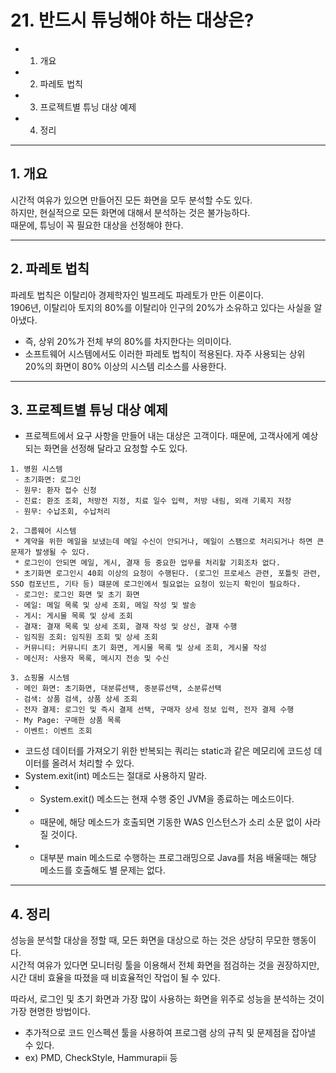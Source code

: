 # 21. 반드시 튜닝해야 하는 대상은?

* 1. 개요
* 2. 파레토 법칙
* 3. 프로젝트별 튜닝 대상 예제
* 4. 정리

---
## 1. 개요

시간적 여유가 있으면 만들어진 모든 화면을 모두 분석할 수도 있다.  
하지만, 현실적으로 모든 화면에 대해서 분석하는 것은 불가능하다.  
때문에, 튜닝이 꼭 필요한 대상을 선정해야 한다.

---
## 2. 파레토 법칙

파레토 법칙은 이탈리아 경제학자인 빌프레도 파레토가 만든 이론이다.  
1906년, 이탈리아 토지의 80%를 이탈리아 인구의 20%가 소유하고 있다는 사실을 알아냈다.
 * 즉, 상위 20%가 전체 부의 80%를 차지한다는 의미이다.
 * 소프트웨어 시스템에서도 이러한 파레토 법칙이 적용된다. 자주 사용되는 상위 20%의 화면이 80% 이상의 시스템 리소스를 사용한다.

---
## 3. 프로젝트별 튜닝 대상 예제

 * 프로젝트에서 요구 사항을 만들어 내는 대상은 고객이다. 때문에, 고객사에게 예상되는 화면을 선정해 달라고 요청할 수도 있다.

```
1. 병원 시스템
 - 초기화면: 로그인
 - 원무: 환자 접수 신청
 - 진료: 환조 조회, 처방전 지정, 치료 일수 입력, 처방 내림, 외래 기록지 저장
 - 원무: 수납조회, 수납처리

2. 그룹웨어 시스템
 * 계약을 위한 메일을 보냈는데 메일 수신이 안되거나, 메일이 스팸으로 처리되거나 하면 큰 문제가 발생될 수 있다.
 * 로그인이 안되면 메일, 게시, 결재 등 중요한 업무를 처리할 기회조차 없다.
 * 초기화면 로그인시 40회 이상의 요청이 수행된다. (로그인 프로세스 관련, 포틀릿 관련, SSO 컴포넌트, 기타 등) 떄문에 로그인에서 필요없는 요청이 있는지 확인이 필요하다.
 - 로그인: 로그인 화면 및 초기 화면
 - 메일: 메일 목록 및 상세 조회, 메일 작성 및 발송
 - 게시: 게시물 목록 및 상세 조회
 - 결재: 결재 목록 및 상세 조회, 결재 작성 및 상신, 결재 수행
 - 임직원 조회: 임직원 조회 및 상세 조회
 - 커뮤니티: 커뮤니티 초기 화면, 게시물 목록 및 상세 조회, 게시물 작성
 - 메신저: 사용자 목록, 메시지 전송 및 수신

3. 쇼핑몰 시스템
 - 메인 화면: 초기화면, 대분류선택, 중분류선택, 소분류선택
 - 검색: 상품 검색, 상품 상세 조회
 - 전자 결제: 로그인 및 즉시 결제 선택, 구매자 상세 정보 입력, 전자 결제 수행
 - My Page: 구매한 상품 목록
 - 이벤트: 이벤트 조회
```

* 코드성 데이터를 가져오기 위한 반복되는 쿼리는 static과 같은 메모리에 코드성 데이터를 올려서 처리할 수 있다.
* System.exit(int) 메소드는 절대로 사용하지 말라. 
* * System.exit() 메소드는 현재 수행 중인 JVM을 종료하는 메소드이다.
* * 때문에, 해당 메소드가 호출되면 기동한 WAS 인스턴스가 소리 소문 없이 사라질 것이다.
* * 대부분 main 메소드로 수행하는 프로그래밍으로 Java를 처음 배울때는 해당 메소드를 호출해도 별 문제는 없다.

---
## 4. 정리

성능을 분석할 대상을 정할 때, 모든 화면을 대상으로 하는 것은 상당히 무모한 행동이다.  
시간적 여유가 있다면 모니터링 툴을 이용해서 전체 화면을 점검하는 것을 권장하지만, 시간 대비 효율을 따졌을 때 비효율적인 작업이 될 수 있다.  

따라서, 로그인 및 초기 화면과 가장 많이 사용하는 화면을 위주로 성능을 분석하는 것이 가장 현명한 방법이다.  

 * 추가적으로 코드 인스펙션 툴을 사용하여 프로그램 상의 규칙 및 문제점을 잡아낼 수 있다.
 * ex) PMD, CheckStyle, Hammurapii 등


